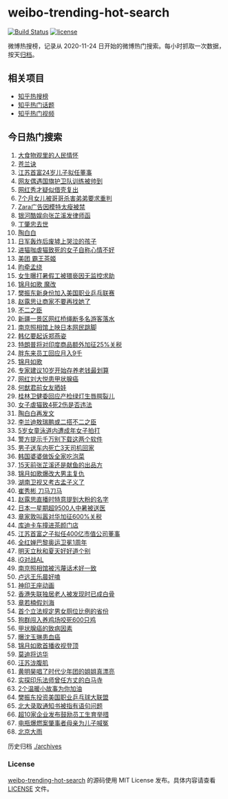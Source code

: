 # weibo-trending-hot-search

[![Build Status](https://github.com/justjavac/weibo-trending-hot-search/workflows/ci/badge.svg?branch=master)](https://github.com/justjavac/weibo-trending-hot-search/actions)
[![license](https://img.shields.io/github/license/justjavac/weibo-trending-hot-search)](https://github.com/justjavac/weibo-trending-hot-search/blob/master/LICENSE)

微博热搜榜，记录从 2020-11-24 日开始的微博热门搜索。每小时抓取一次数据，按天[归档](./archives)。

## 相关项目

- [知乎热搜榜](https://github.com/justjavac/zhihu-trending-top-search)
- [知乎热门话题](https://github.com/justjavac/zhihu-trending-hot-questions)
- [知乎热门视频](https://github.com/justjavac/zhihu-trending-hot-video)

## 今日热门搜索

<!-- BEGIN -->
<!-- 最后更新时间 Thu Aug 07 2025 03:09:24 GMT+0800 (China Standard Time) -->

1. [大食物观里的人民情怀](https://s.weibo.com//weibo?q=%23%E5%A4%A7%E9%A3%9F%E7%89%A9%E8%A7%82%E9%87%8C%E7%9A%84%E4%BA%BA%E6%B0%91%E6%83%85%E6%80%80%23&Refer=new_time)
1. [苍兰诀](https://s.weibo.com//weibo?q=%E8%8B%8D%E5%85%B0%E8%AF%80&t=31&band_rank=1&Refer=top)
1. [江苏首富24岁儿子拟任董事](https://s.weibo.com//weibo?q=%23%E6%B1%9F%E8%8B%8F%E9%A6%96%E5%AF%8C24%E5%B2%81%E5%84%BF%E5%AD%90%E6%8B%9F%E4%BB%BB%E8%91%A3%E4%BA%8B%23&t=31&band_rank=6&Refer=top)
1. [网友偶遇国旗护卫队训练被帅到](https://s.weibo.com//weibo?q=%23%E7%BD%91%E5%8F%8B%E5%81%B6%E9%81%87%E5%9B%BD%E6%97%97%E6%8A%A4%E5%8D%AB%E9%98%9F%E8%AE%AD%E7%BB%83%E8%A2%AB%E5%B8%85%E5%88%B0%23&t=31&band_rank=3&Refer=top)
1. [网红秀才疑似借壳复出](https://s.weibo.com//weibo?q=%E7%BD%91%E7%BA%A2%E7%A7%80%E6%89%8D%E7%96%91%E4%BC%BC%E5%80%9F%E5%A3%B3%E5%A4%8D%E5%87%BA&t=31&band_rank=25&Refer=top)
1. [7个月女儿被哥哥杀害弟弟要求重判](https://s.weibo.com//weibo?q=%237%E4%B8%AA%E6%9C%88%E5%A5%B3%E5%84%BF%E8%A2%AB%E5%93%A5%E5%93%A5%E6%9D%80%E5%AE%B3%E5%BC%9F%E5%BC%9F%E8%A6%81%E6%B1%82%E9%87%8D%E5%88%A4%23&t=31&band_rank=19&Refer=top)
1. [Zara广告因模特太瘦被禁](https://s.weibo.com//weibo?q=%23Zara%E5%B9%BF%E5%91%8A%E5%9B%A0%E6%A8%A1%E7%89%B9%E5%A4%AA%E7%98%A6%E8%A2%AB%E7%A6%81%23&t=31&band_rank=2&Refer=top)
1. [银河酷娱向张芷溪发律师函](https://s.weibo.com//weibo?q=%23%E9%93%B6%E6%B2%B3%E9%85%B7%E5%A8%B1%E5%90%91%E5%BC%A0%E8%8A%B7%E6%BA%AA%E5%8F%91%E5%BE%8B%E5%B8%88%E5%87%BD%23&t=31&band_rank=4&Refer=top)
1. [丁肇忠去世](https://s.weibo.com//weibo?q=%23%E4%B8%81%E8%82%87%E5%BF%A0%E5%8E%BB%E4%B8%96%23&t=31&band_rank=5&Refer=top)
1. [陶白白](https://s.weibo.com//weibo?q=%E9%99%B6%E7%99%BD%E7%99%BD&t=31&band_rank=12&Refer=top)
1. [日军轰炸后废墟上哭泣的孩子](https://s.weibo.com//weibo?q=%23%E6%97%A5%E5%86%9B%E8%BD%B0%E7%82%B8%E5%90%8E%E5%BA%9F%E5%A2%9F%E4%B8%8A%E5%93%AD%E6%B3%A3%E7%9A%84%E5%AD%A9%E5%AD%90%23&t=31&band_rank=10&Refer=top)
1. [进猫咖虐猫致死的女子自称心情不好](https://s.weibo.com//weibo?q=%23%E8%BF%9B%E7%8C%AB%E5%92%96%E8%99%90%E7%8C%AB%E8%87%B4%E6%AD%BB%E7%9A%84%E5%A5%B3%E5%AD%90%E8%87%AA%E7%A7%B0%E5%BF%83%E6%83%85%E4%B8%8D%E5%A5%BD%23&t=31&band_rank=23&Refer=top)
1. [美团 霸王茶姬](https://s.weibo.com//weibo?q=%E7%BE%8E%E5%9B%A2%20%E9%9C%B8%E7%8E%8B%E8%8C%B6%E5%A7%AC&t=31&band_rank=17&Refer=top)
1. [昀牵孟绕](https://s.weibo.com//weibo?q=%23%E6%98%80%E7%89%B5%E5%AD%9F%E7%BB%95%23&t=31&band_rank=7&Refer=top)
1. [女生曝打暑假工被猥亵因无监控求助](https://s.weibo.com//weibo?q=%23%E5%A5%B3%E7%94%9F%E6%9B%9D%E6%89%93%E6%9A%91%E5%81%87%E5%B7%A5%E8%A2%AB%E7%8C%A5%E4%BA%B5%E5%9B%A0%E6%97%A0%E7%9B%91%E6%8E%A7%E6%B1%82%E5%8A%A9%23&t=31&band_rank=26&Refer=top)
1. [锦月如歌 魔改](https://s.weibo.com//weibo?q=%E9%94%A6%E6%9C%88%E5%A6%82%E6%AD%8C%20%E9%AD%94%E6%94%B9&t=31&band_rank=14&Refer=top)
1. [樊振东新身份加入美国职业乒乓联赛](https://s.weibo.com//weibo?q=%23%E6%A8%8A%E6%8C%AF%E4%B8%9C%E6%96%B0%E8%BA%AB%E4%BB%BD%E5%8A%A0%E5%85%A5%E7%BE%8E%E5%9B%BD%E8%81%8C%E4%B8%9A%E4%B9%92%E4%B9%93%E8%81%94%E8%B5%9B%23&t=31&band_rank=19&Refer=top)
1. [赵露思让商家不要再找她了](https://s.weibo.com//weibo?q=%23%E8%B5%B5%E9%9C%B2%E6%80%9D%E8%AE%A9%E5%95%86%E5%AE%B6%E4%B8%8D%E8%A6%81%E5%86%8D%E6%89%BE%E5%A5%B9%E4%BA%86%23&t=31&band_rank=8&Refer=top)
1. [不二之臣](https://s.weibo.com//weibo?q=%E4%B8%8D%E4%BA%8C%E4%B9%8B%E8%87%A3&t=31&band_rank=11&Refer=top)
1. [新疆一景区网红桥绳断多名游客落水](https://s.weibo.com//weibo?q=%23%E6%96%B0%E7%96%86%E4%B8%80%E6%99%AF%E5%8C%BA%E7%BD%91%E7%BA%A2%E6%A1%A5%E7%BB%B3%E6%96%AD%E5%A4%9A%E5%90%8D%E6%B8%B8%E5%AE%A2%E8%90%BD%E6%B0%B4%23&t=31&band_rank=13&Refer=top)
1. [南京照相馆上映日本网民跳脚](https://s.weibo.com//weibo?q=%E5%8D%97%E4%BA%AC%E7%85%A7%E7%9B%B8%E9%A6%86%E4%B8%8A%E6%98%A0%E6%97%A5%E6%9C%AC%E7%BD%91%E6%B0%91%E8%B7%B3%E8%84%9A&t=31&band_rank=6&Refer=top)
1. [韩亿要起诉郑燕姿](https://s.weibo.com//weibo?q=%23%E9%9F%A9%E4%BA%BF%E8%A6%81%E8%B5%B7%E8%AF%89%E9%83%91%E7%87%95%E5%A7%BF%23&t=31&band_rank=48&Refer=top)
1. [特朗普将对印度商品额外加征25%关税](https://s.weibo.com//weibo?q=%23%E7%89%B9%E6%9C%97%E6%99%AE%E5%B0%86%E5%AF%B9%E5%8D%B0%E5%BA%A6%E5%95%86%E5%93%81%E9%A2%9D%E5%A4%96%E5%8A%A0%E5%BE%8125%25%E5%85%B3%E7%A8%8E%23&t=31&band_rank=22&Refer=top)
1. [胖东来员工回应月入9千](https://s.weibo.com//weibo?q=%23%E8%83%96%E4%B8%9C%E6%9D%A5%E5%91%98%E5%B7%A5%E5%9B%9E%E5%BA%94%E6%9C%88%E5%85%A59%E5%8D%83%23&t=31&band_rank=25&Refer=top)
1. [锦月如歌](https://s.weibo.com//weibo?q=%E9%94%A6%E6%9C%88%E5%A6%82%E6%AD%8C&t=31&band_rank=32&Refer=top)
1. [专家建议10岁开始存养老钱最划算](https://s.weibo.com//weibo?q=%23%E4%B8%93%E5%AE%B6%E5%BB%BA%E8%AE%AE10%E5%B2%81%E5%BC%80%E5%A7%8B%E5%AD%98%E5%85%BB%E8%80%81%E9%92%B1%E6%9C%80%E5%88%92%E7%AE%97%23&t=31&band_rank=15&Refer=top)
1. [网红刘大悦患甲状腺癌](https://s.weibo.com//weibo?q=%23%E7%BD%91%E7%BA%A2%E5%88%98%E5%A4%A7%E6%82%A6%E6%82%A3%E7%94%B2%E7%8A%B6%E8%85%BA%E7%99%8C%23&t=31&band_rank=16&Refer=top)
1. [何猷君前女友晒娃](https://s.weibo.com//weibo?q=%23%E4%BD%95%E7%8C%B7%E5%90%9B%E5%89%8D%E5%A5%B3%E5%8F%8B%E6%99%92%E5%A8%83%23&t=31&band_rank=26&Refer=top)
1. [桂林卫健委回应产检绿灯生唇腭裂儿](https://s.weibo.com//weibo?q=%23%E6%A1%82%E6%9E%97%E5%8D%AB%E5%81%A5%E5%A7%94%E5%9B%9E%E5%BA%94%E4%BA%A7%E6%A3%80%E7%BB%BF%E7%81%AF%E7%94%9F%E5%94%87%E8%85%AD%E8%A3%82%E5%84%BF%23&t=31&band_rank=28&Refer=top)
1. [女子虐猫致4死2伤是否违法](https://s.weibo.com//weibo?q=%23%E5%A5%B3%E5%AD%90%E8%99%90%E7%8C%AB%E8%87%B44%E6%AD%BB2%E4%BC%A4%E6%98%AF%E5%90%A6%E8%BF%9D%E6%B3%95%23&t=31&band_rank=25&Refer=top)
1. [陶白白再发文](https://s.weibo.com//weibo?q=%23%E9%99%B6%E7%99%BD%E7%99%BD%E5%86%8D%E5%8F%91%E6%96%87%23&t=31&band_rank=33&Refer=top)
1. [李兰迪敖瑞鹏或二搭不二之臣](https://s.weibo.com//weibo?q=%23%E6%9D%8E%E5%85%B0%E8%BF%AA%E6%95%96%E7%91%9E%E9%B9%8F%E6%88%96%E4%BA%8C%E6%90%AD%E4%B8%8D%E4%BA%8C%E4%B9%8B%E8%87%A3%23&t=31&band_rank=46&Refer=top)
1. [5岁女童泳道内遭成年女子拍打](https://s.weibo.com//weibo?q=%235%E5%B2%81%E5%A5%B3%E7%AB%A5%E6%B3%B3%E9%81%93%E5%86%85%E9%81%AD%E6%88%90%E5%B9%B4%E5%A5%B3%E5%AD%90%E6%8B%8D%E6%89%93%23&t=31&band_rank=38&Refer=top)
1. [警方提示千万别下载这两个软件](https://s.weibo.com//weibo?q=%23%E8%AD%A6%E6%96%B9%E6%8F%90%E7%A4%BA%E5%8D%83%E4%B8%87%E5%88%AB%E4%B8%8B%E8%BD%BD%E8%BF%99%E4%B8%A4%E4%B8%AA%E8%BD%AF%E4%BB%B6%23&t=31&band_rank=31&Refer=top)
1. [男子送车内死亡3天司机回家](https://s.weibo.com//weibo?q=%E7%94%B7%E5%AD%90%E9%80%81%E8%BD%A6%E5%86%85%E6%AD%BB%E4%BA%A13%E5%A4%A9%E5%8F%B8%E6%9C%BA%E5%9B%9E%E5%AE%B6&t=31&band_rank=37&Refer=top)
1. [韩国婆婆做饭全家吃泡菜](https://s.weibo.com//weibo?q=%E9%9F%A9%E5%9B%BD%E5%A9%86%E5%A9%86%E5%81%9A%E9%A5%AD%E5%85%A8%E5%AE%B6%E5%90%83%E6%B3%A1%E8%8F%9C&t=31&band_rank=42&Refer=top)
1. [15天前张芷溪还是献鱼的出品方](https://s.weibo.com//weibo?q=%2315%E5%A4%A9%E5%89%8D%E5%BC%A0%E8%8A%B7%E6%BA%AA%E8%BF%98%E6%98%AF%E7%8C%AE%E9%B1%BC%E7%9A%84%E5%87%BA%E5%93%81%E6%96%B9%23&t=31&band_rank=32&Refer=top)
1. [锦月如歌爆改大男主复仇](https://s.weibo.com//weibo?q=%E9%94%A6%E6%9C%88%E5%A6%82%E6%AD%8C%E7%88%86%E6%94%B9%E5%A4%A7%E7%94%B7%E4%B8%BB%E5%A4%8D%E4%BB%87&t=31&band_rank=43&Refer=top)
1. [湖南卫视又考古孟子义了](https://s.weibo.com//weibo?q=%23%E6%B9%96%E5%8D%97%E5%8D%AB%E8%A7%86%E5%8F%88%E8%80%83%E5%8F%A4%E5%AD%9F%E5%AD%90%E4%B9%89%E4%BA%86%23&t=31&band_rank=36&Refer=top)
1. [崔秀彬 刀马刀马](https://s.weibo.com//weibo?q=%E5%B4%94%E7%A7%80%E5%BD%AC%20%E5%88%80%E9%A9%AC%E5%88%80%E9%A9%AC&t=31&band_rank=29&Refer=top)
1. [赵露思直播时特意提到大粉的名字](https://s.weibo.com//weibo?q=%23%E8%B5%B5%E9%9C%B2%E6%80%9D%E7%9B%B4%E6%92%AD%E6%97%B6%E7%89%B9%E6%84%8F%E6%8F%90%E5%88%B0%E5%A4%A7%E7%B2%89%E7%9A%84%E5%90%8D%E5%AD%97%23&t=31&band_rank=27&Refer=top)
1. [日本一星期超9500人中暑被送医](https://s.weibo.com//weibo?q=%23%E6%97%A5%E6%9C%AC%E4%B8%80%E6%98%9F%E6%9C%9F%E8%B6%859500%E4%BA%BA%E4%B8%AD%E6%9A%91%E8%A2%AB%E9%80%81%E5%8C%BB%23&t=31&band_rank=41&Refer=top)
1. [章家敦叫嚣对华加征600%关税](https://s.weibo.com//weibo?q=%23%E7%AB%A0%E5%AE%B6%E6%95%A6%E5%8F%AB%E5%9A%A3%E5%AF%B9%E5%8D%8E%E5%8A%A0%E5%BE%81600%25%E5%85%B3%E7%A8%8E%23&t=31&band_rank=35&Refer=top)
1. [库迪卡车撞进茶颜门店](https://s.weibo.com//weibo?q=%23%E5%BA%93%E8%BF%AA%E5%8D%A1%E8%BD%A6%E6%92%9E%E8%BF%9B%E8%8C%B6%E9%A2%9C%E9%97%A8%E5%BA%97%23&t=31&band_rank=47&Refer=top)
1. [江苏首富之子拟任400亿市值公司董事](https://s.weibo.com//weibo?q=%23%E6%B1%9F%E8%8B%8F%E9%A6%96%E5%AF%8C%E4%B9%8B%E5%AD%90%E6%8B%9F%E4%BB%BB400%E4%BA%BF%E5%B8%82%E5%80%BC%E5%85%AC%E5%8F%B8%E8%91%A3%E4%BA%8B%23&t=31&band_rank=10&Refer=top)
1. [全红婵巴黎奥运卫冕1周年](https://s.weibo.com//weibo?q=%23%E5%85%A8%E7%BA%A2%E5%A9%B5%E5%B7%B4%E9%BB%8E%E5%A5%A5%E8%BF%90%E5%8D%AB%E5%86%951%E5%91%A8%E5%B9%B4%23&t=31&band_rank=33&Refer=top)
1. [明天立秋和夏天好好道个别](https://s.weibo.com//weibo?q=%23%E6%98%8E%E5%A4%A9%E7%AB%8B%E7%A7%8B%E5%92%8C%E5%A4%8F%E5%A4%A9%E5%A5%BD%E5%A5%BD%E9%81%93%E4%B8%AA%E5%88%AB%23&t=31&band_rank=18&Refer=top)
1. [iG对战AL](https://s.weibo.com//weibo?q=%23iG%E5%AF%B9%E6%88%98AL%23&t=31&band_rank=41&Refer=top)
1. [南京照相馆被污蔑话术好一致](https://s.weibo.com//weibo?q=%23%E5%8D%97%E4%BA%AC%E7%85%A7%E7%9B%B8%E9%A6%86%E8%A2%AB%E6%B1%A1%E8%94%91%E8%AF%9D%E6%9C%AF%E5%A5%BD%E4%B8%80%E8%87%B4%23&t=31&band_rank=10&Refer=top)
1. [卢远王乐晨好嗑](https://s.weibo.com//weibo?q=%E5%8D%A2%E8%BF%9C%E7%8E%8B%E4%B9%90%E6%99%A8%E5%A5%BD%E5%97%91&t=31&band_rank=28&Refer=top)
1. [神印王座动画](https://s.weibo.com//weibo?q=%E7%A5%9E%E5%8D%B0%E7%8E%8B%E5%BA%A7%E5%8A%A8%E7%94%BB&t=31&band_rank=40&Refer=top)
1. [香港失联独居老人被发现时已成白骨](https://s.weibo.com//weibo?q=%23%E9%A6%99%E6%B8%AF%E5%A4%B1%E8%81%94%E7%8B%AC%E5%B1%85%E8%80%81%E4%BA%BA%E8%A2%AB%E5%8F%91%E7%8E%B0%E6%97%B6%E5%B7%B2%E6%88%90%E7%99%BD%E9%AA%A8%23&t=31&band_rank=48&Refer=top)
1. [章若楠假刘海](https://s.weibo.com//weibo?q=%23%E7%AB%A0%E8%8B%A5%E6%A5%A0%E5%81%87%E5%88%98%E6%B5%B7%23&t=31&band_rank=34&Refer=top)
1. [首个立法规定男女厕位比例的省份](https://s.weibo.com//weibo?q=%23%E9%A6%96%E4%B8%AA%E7%AB%8B%E6%B3%95%E8%A7%84%E5%AE%9A%E7%94%B7%E5%A5%B3%E5%8E%95%E4%BD%8D%E6%AF%94%E4%BE%8B%E7%9A%84%E7%9C%81%E4%BB%BD%23&t=31&band_rank=37&Refer=top)
1. [狗群闯入养鸡场咬死600只鸡](https://s.weibo.com//weibo?q=%23%E7%8B%97%E7%BE%A4%E9%97%AF%E5%85%A5%E5%85%BB%E9%B8%A1%E5%9C%BA%E5%92%AC%E6%AD%BB600%E5%8F%AA%E9%B8%A1%23&t=31&band_rank=9&Refer=top)
1. [甲状腺癌的致病因素](https://s.weibo.com//weibo?q=%23%E7%94%B2%E7%8A%B6%E8%85%BA%E7%99%8C%E7%9A%84%E8%87%B4%E7%97%85%E5%9B%A0%E7%B4%A0%23&t=31&band_rank=40&Refer=top)
1. [曝沈玉琳患血癌](https://s.weibo.com//weibo?q=%23%E6%9B%9D%E6%B2%88%E7%8E%89%E7%90%B3%E6%82%A3%E8%A1%80%E7%99%8C%23&t=31&band_rank=49&Refer=top)
1. [锦月如歌首播收视登顶](https://s.weibo.com//weibo?q=%23%E9%94%A6%E6%9C%88%E5%A6%82%E6%AD%8C%E9%A6%96%E6%92%AD%E6%94%B6%E8%A7%86%E7%99%BB%E9%A1%B6%23&t=31&band_rank=45&Refer=top)
1. [莫迪将访华](https://s.weibo.com//weibo?q=%23%E8%8E%AB%E8%BF%AA%E5%B0%86%E8%AE%BF%E5%8D%8E%23&t=31&band_rank=44&Refer=top)
1. [汪苏泷腹肌](https://s.weibo.com//weibo?q=%E6%B1%AA%E8%8B%8F%E6%B3%B7%E8%85%B9%E8%82%8C&t=31&band_rank=42&Refer=top)
1. [黄明昊唱了时代少年团的姐姐真漂亮](https://s.weibo.com//weibo?q=%E9%BB%84%E6%98%8E%E6%98%8A%E5%94%B1%E4%BA%86%E6%97%B6%E4%BB%A3%E5%B0%91%E5%B9%B4%E5%9B%A2%E7%9A%84%E5%A7%90%E5%A7%90%E7%9C%9F%E6%BC%82%E4%BA%AE&t=31&band_rank=50&Refer=top)
1. [实探印乐法师曾任方丈的白马寺](https://s.weibo.com//weibo?q=%23%E5%AE%9E%E6%8E%A2%E5%8D%B0%E4%B9%90%E6%B3%95%E5%B8%88%E6%9B%BE%E4%BB%BB%E6%96%B9%E4%B8%88%E7%9A%84%E7%99%BD%E9%A9%AC%E5%AF%BA%23&t=31&band_rank=20&Refer=top)
1. [2个温暖小故事为你加油](https://s.weibo.com//weibo?q=%232%E4%B8%AA%E6%B8%A9%E6%9A%96%E5%B0%8F%E6%95%85%E4%BA%8B%E4%B8%BA%E4%BD%A0%E5%8A%A0%E6%B2%B9%23&t=31&band_rank=21&Refer=top)
1. [樊振东投资美国职业乒乓球大联盟](https://s.weibo.com//weibo?q=%23%E6%A8%8A%E6%8C%AF%E4%B8%9C%E6%8A%95%E8%B5%84%E7%BE%8E%E5%9B%BD%E8%81%8C%E4%B8%9A%E4%B9%92%E4%B9%93%E7%90%83%E5%A4%A7%E8%81%94%E7%9B%9F%23&t=31&band_rank=22&Refer=top)
1. [北大录取通知书被指有语句问题](https://s.weibo.com//weibo?q=%23%E5%8C%97%E5%A4%A7%E5%BD%95%E5%8F%96%E9%80%9A%E7%9F%A5%E4%B9%A6%E8%A2%AB%E6%8C%87%E6%9C%89%E8%AF%AD%E5%8F%A5%E9%97%AE%E9%A2%98%23&t=31&band_rank=24&Refer=top)
1. [超10家企业发布鼓励员工生育举措](https://s.weibo.com//weibo?q=%23%E8%B6%8510%E5%AE%B6%E4%BC%81%E4%B8%9A%E5%8F%91%E5%B8%83%E9%BC%93%E5%8A%B1%E5%91%98%E5%B7%A5%E7%94%9F%E8%82%B2%E4%B8%BE%E6%8E%AA%23&t=31&band_rank=30&Refer=top)
1. [电瓶爆燃案肇事者母亲为儿子喊冤](https://s.weibo.com//weibo?q=%23%E7%94%B5%E7%93%B6%E7%88%86%E7%87%83%E6%A1%88%E8%82%87%E4%BA%8B%E8%80%85%E6%AF%8D%E4%BA%B2%E4%B8%BA%E5%84%BF%E5%AD%90%E5%96%8A%E5%86%A4%23&t=31&band_rank=39&Refer=top)
1. [北京大雨](https://s.weibo.com//weibo?q=%E5%8C%97%E4%BA%AC%E5%A4%A7%E9%9B%A8&t=31&band_rank=50&Refer=top)

<!-- END -->

历史归档 [./archives](./archives)

### License

[weibo-trending-hot-search](https://github.com/justjavac/weibo-trending-hot-search) 的源码使用 MIT License
发布。具体内容请查看 [LICENSE](./LICENSE) 文件。
